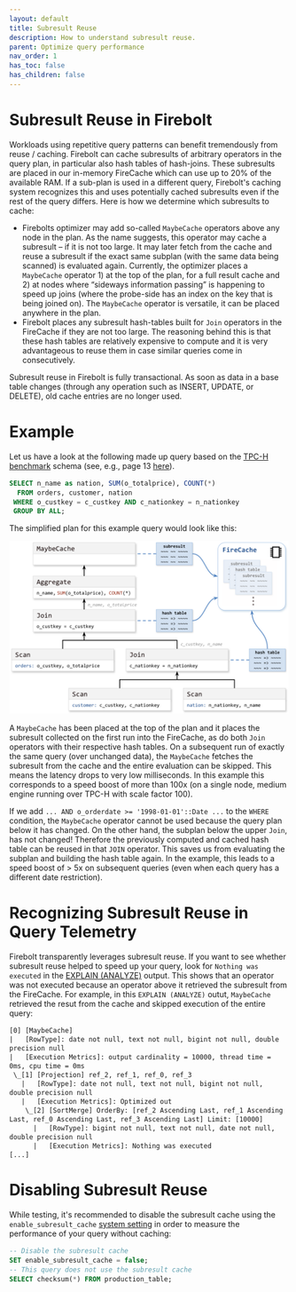 ```yaml
---
layout: default
title: Subresult Reuse
description: How to understand subresult reuse.
parent: Optimize query performance
nav_order: 1
has_toc: false
has_children: false
---
```


# Subresult Reuse in Firebolt

Workloads using repetitive query patterns can benefit tremendously from reuse / caching. Firebolt can cache subresults of arbitrary operators in the query plan, in particular also hash tables of hash-joins.
These subresults are placed in our in-memory FireCache which can use up to 20% of the available RAM. If a sub-plan is used in a different query, Firebolt's caching system recognizes this and uses potentially cached subresults even if the rest of the query differs. Here is how we determine which subresults to cache:
- Firebolts optimizer may add so-called `MaybeCache` operators above any node in the plan. As the name suggests, this operator may cache a subresult – if it is not too large. It may later fetch from the cache and reuse a subresult if the exact same subplan (with the same data being scanned) is evaluated again.
Currently, the optimizer places a `MaybeCache` operator 1) at the top of the plan, for a full result cache and 2) at nodes where “sideways information passing” is happening to speed up joins (where the probe-side has an index on the key that is being joined on).
The `MaybeCache` operator is versatile, it can be placed anywhere in the plan. 
- Firebolt places any subresult hash-tables built for `Join` operators in the FireCache if they are not too large. The reasoning behind this is that these hash tables are relatively expensive to compute and it is very advantageous to reuse them in case similar queries come in consecutively.

Subresult reuse in Firebolt is fully transactional. As soon as data in a base table changes (through any operation such as INSERT, UPDATE, or DELETE), old cache entries are no longer used.

# Example 

Let us have a look at the following made up query based on the [TPC-H benchmark](https://www.tpc.org/tpch/) schema (see, e.g., page 13 [here](https://www.tpc.org/TPC_Documents_Current_Versions/pdf/TPC-H_v3.0.1.pdf)).

```SQL
SELECT n_name as nation, SUM(o_totalprice), COUNT(*)
  FROM orders, customer, nation
 WHERE o_custkey = c_custkey AND c_nationkey = n_nationkey
 GROUP BY ALL;
```

The simplified plan for this example query would look like this:

<img src="../../assets/images/subresult_reuse.png" alt="A query plan using subresult reuse." width="700"/>

A `MaybeCache` has been placed at the top of the plan and it places the subresult collected on the first run into the FireCache, as do both `Join` operators with their respective hash tables.
On a subsequent run of exactly the same query (over unchanged data), the `MaybeCache` fetches the subresult from the cache and the entire evaluation can be skipped. This means the latency drops to very low milliseconds. In this example this corresponds to a speed boost of more than 100x (on a single node, medium engine running over TPC-H with scale factor 100).

If we add `... AND o_orderdate >= '1998-01-01'::Date ...` to the `WHERE` condition, the `MaybeCache` operator cannot be used because the query plan below it has changed. On the other hand, the subplan below the upper `Join`, has not changed! Therefore the previously computed and cached hash table can be reused in that `JOIN` operator. This saves us from evaluating the subplan and building the hash table again.
In the example, this leads to a speed boost of > 5x on subsequent queries (even when each query has a different date restriction).

# Recognizing Subresult Reuse in Query Telemetry

Firebolt transparently leverages subresult reuse. If you want to see whether subresult reuse helped to speed up your query, look for `Nothing was executed` in the [EXPLAIN (ANALYZE)](../../sql_reference/commands/queries/explain.md) output. This shows that an operator was not executed because an operator above it retrieved the subresult from the FireCache. For example, in this `EXPLAIN (ANALYZE)` outut, `MaybeCache` retrieved the resut from the cache and skipped execution of the entire query:

```
[0] [MaybeCache]
|   [RowType]: date not null, text not null, bigint not null, double precision null
|   [Execution Metrics]: output cardinality = 10000, thread time = 0ms, cpu time = 0ms
 \_[1] [Projection] ref_2, ref_1, ref_0, ref_3
   |   [RowType]: date not null, text not null, bigint not null, double precision null
   |   [Execution Metrics]: Optimized out
    \_[2] [SortMerge] OrderBy: [ref_2 Ascending Last, ref_1 Ascending Last, ref_0 Ascending Last, ref_3 Ascending Last] Limit: [10000]
      |   [RowType]: bigint not null, text not null, date not null, double precision null
      |   [Execution Metrics]: Nothing was executed
[...]
```

# Disabling Subresult Reuse

While testing, it's recommended to disable the subresult cache using the `enable_subresult_cache` [system setting](../../Reference/system-settings.md) in order to measure the performance of your query without caching:

```sql
-- Disable the subresult cache
SET enable_subresult_cache = false;
-- This query does not use the subresult cache
SELECT checksum(*) FROM production_table;
```
